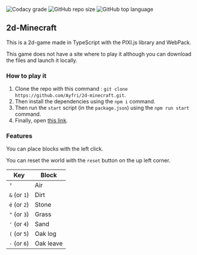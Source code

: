 <!-- Badges-->

![Codacy grade](https://img.shields.io/codacy/grade/1abacd35dbe04806bf5c54192874930e?logo=codacy&style=for-the-badge)
![GitHub repo size](https://img.shields.io/github/repo-size/ayfri/2d-minecraft?style=for-the-badge)
![GitHub top language](https://img.shields.io/github/languages/top/ayfri/2d-minecraft?logo=typescript&logoColor=%2329f&style=for-the-badge)

## 2d-Minecraft

This is a 2d-game made in TypeScript with the PIXI.js library and WebPack.

This game does not have a site where to play it although you can download the files and launch it locally.

### How to play it

1. Clone the repo with this command : `git clone https://github.com/Ayfri/2d-minecraft.git`.
2. Then install the dependencies using the `npm i` command.
3. Then run the `start` script (in the `package.json`) using the `npm run start` command.
4. Finally, open [this link](http://localhost:3000/index.html).

### Features

You can place blocks with the left click.

You can reset the world with the `reset` button on the up left corner.

| Key          | Block     |
| ------------ | --------- |
| `²`          | Air       |
| `&` (or `1`) | Dirt      |
| `é` (or `2`) | Stone     |
| `"` (or `3`) | Grass     |
| `'` (or `4`) | Sand      |
| `(` (or `5`) | Oak log   |
| `-` (or `6`) | Oak leave |
